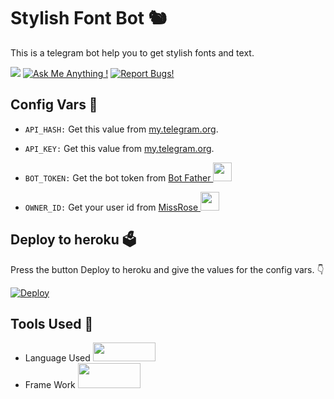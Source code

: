 # Stylish Font Bot 🐿
This is a telegram bot help you to get stylish fonts and text.

<a href="https://telegram.dog/StylishTextJoobot"><img src="https://img.shields.io/badge/Telegram-Bot-blue.svg?logo=telegram"></a>
[![Ask Me Anything !](https://img.shields.io/badge/⭐%20My%20Tele-Acc-1abc9c.svg)](https://telegram.dog/J_O_O_0)
[![Report Bugs!](https://badgen.net/badge/🐞%20Report%20/Bugs/red)](https://telegram.dog/J_O_O_0)

## Config Vars 🤖

- `API_HASH:` Get this value from [my.telegram.org](https://my.telegram.org).

- `API_KEY:` Get this value from [my.telegram.org](https://my.telegram.org).

- `BOT_TOKEN:` Get the bot token from [Bot Father <img src="https://telegra.ph/file/8d80c13110506bf1cb58e.jpg" width="30" height="30">](https://telegram.dog/BotFather)

- `OWNER_ID:` Get your user id from [MissRose <img src="https://telegra.ph/file/0a36032bd2221c8d4209d.jpg" width="30" height="30">](https://telegram.dog/MissRose_bot) 

## Deploy to heroku 🗳
Press the button Deploy to heroku and give the values for the config vars. 👇

[![Deploy](https://www.herokucdn.com/deploy/button.svg)](https://heroku.com/deploy?template=https://github.com/YoussefOne/Stylish-Text)

## Tools Used 🧰
- Language Used [<img src="https://telegra.ph/file/960ed8709acaf8c68b894.jpg" width="100" height="30">](https://www.python.org/)
- Frame Work [<img src="https://telegra.ph/file/804f06d1590f7619a63ed.jpg" width="100" height="40">](https://github.com/pyrogram/pyrogram)
